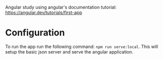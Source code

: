 Angular study using angular's documentation tutorial: https://angular.dev/tutorials/first-app

# Configuration
To run the app run the following command: `npm run serve:local`.
This will setup the basic json server and serve the angular application.
